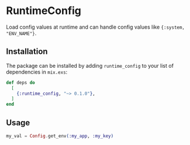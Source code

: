 # RuntimeConfig

Load config values at runtime and can handle config values like `{:system, "ENV_NAME"}`.

## Installation

The package can be installed by adding `runtime_config` to your list of
dependencies in `mix.exs`:

```elixir
def deps do
  [
    {:runtime_config, "~> 0.1.0"},
  ]
end
```

## Usage

```elixir
my_val = Config.get_env(:my_app, :my_key)
```
